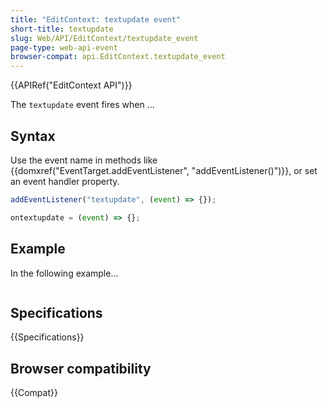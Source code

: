 ```yaml
---
title: "EditContext: textupdate event"
short-title: textupdate
slug: Web/API/EditContext/textupdate_event
page-type: web-api-event
browser-compat: api.EditContext.textupdate_event
---
```


{{APIRef("EditContext API")}}

The `textupdate` event fires when ...

## Syntax

Use the event name in methods like {{domxref("EventTarget.addEventListener", "addEventListener()")}}, or set an event handler property.

```js
addEventListener("textupdate", (event) => {});

ontextupdate = (event) => {};
```

## Example

In the following example...

```js

```

## Specifications

{{Specifications}}

## Browser compatibility

{{Compat}}

